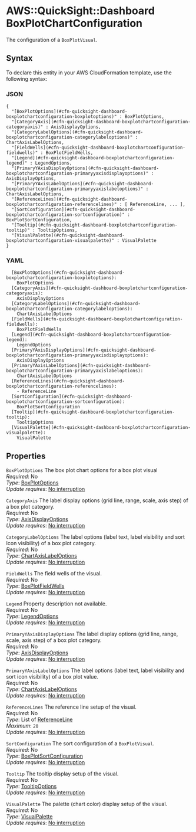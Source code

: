 # AWS::QuickSight::Dashboard BoxPlotChartConfiguration<a name="aws-properties-quicksight-dashboard-boxplotchartconfiguration"></a>

The configuration of a `BoxPlotVisual`\.

## Syntax<a name="aws-properties-quicksight-dashboard-boxplotchartconfiguration-syntax"></a>

To declare this entity in your AWS CloudFormation template, use the following syntax:

### JSON<a name="aws-properties-quicksight-dashboard-boxplotchartconfiguration-syntax.json"></a>

```
{
  "[BoxPlotOptions](#cfn-quicksight-dashboard-boxplotchartconfiguration-boxplotoptions)" : BoxPlotOptions,
  "[CategoryAxis](#cfn-quicksight-dashboard-boxplotchartconfiguration-categoryaxis)" : AxisDisplayOptions,
  "[CategoryLabelOptions](#cfn-quicksight-dashboard-boxplotchartconfiguration-categorylabeloptions)" : ChartAxisLabelOptions,
  "[FieldWells](#cfn-quicksight-dashboard-boxplotchartconfiguration-fieldwells)" : BoxPlotFieldWells,
  "[Legend](#cfn-quicksight-dashboard-boxplotchartconfiguration-legend)" : LegendOptions,
  "[PrimaryYAxisDisplayOptions](#cfn-quicksight-dashboard-boxplotchartconfiguration-primaryyaxisdisplayoptions)" : AxisDisplayOptions,
  "[PrimaryYAxisLabelOptions](#cfn-quicksight-dashboard-boxplotchartconfiguration-primaryyaxislabeloptions)" : ChartAxisLabelOptions,
  "[ReferenceLines](#cfn-quicksight-dashboard-boxplotchartconfiguration-referencelines)" : [ ReferenceLine, ... ],
  "[SortConfiguration](#cfn-quicksight-dashboard-boxplotchartconfiguration-sortconfiguration)" : BoxPlotSortConfiguration,
  "[Tooltip](#cfn-quicksight-dashboard-boxplotchartconfiguration-tooltip)" : TooltipOptions,
  "[VisualPalette](#cfn-quicksight-dashboard-boxplotchartconfiguration-visualpalette)" : VisualPalette
}
```

### YAML<a name="aws-properties-quicksight-dashboard-boxplotchartconfiguration-syntax.yaml"></a>

```
  [BoxPlotOptions](#cfn-quicksight-dashboard-boxplotchartconfiguration-boxplotoptions):
    BoxPlotOptions
  [CategoryAxis](#cfn-quicksight-dashboard-boxplotchartconfiguration-categoryaxis):
    AxisDisplayOptions
  [CategoryLabelOptions](#cfn-quicksight-dashboard-boxplotchartconfiguration-categorylabeloptions):
    ChartAxisLabelOptions
  [FieldWells](#cfn-quicksight-dashboard-boxplotchartconfiguration-fieldwells):
    BoxPlotFieldWells
  [Legend](#cfn-quicksight-dashboard-boxplotchartconfiguration-legend):
    LegendOptions
  [PrimaryYAxisDisplayOptions](#cfn-quicksight-dashboard-boxplotchartconfiguration-primaryyaxisdisplayoptions):
    AxisDisplayOptions
  [PrimaryYAxisLabelOptions](#cfn-quicksight-dashboard-boxplotchartconfiguration-primaryyaxislabeloptions):
    ChartAxisLabelOptions
  [ReferenceLines](#cfn-quicksight-dashboard-boxplotchartconfiguration-referencelines):
    - ReferenceLine
  [SortConfiguration](#cfn-quicksight-dashboard-boxplotchartconfiguration-sortconfiguration):
    BoxPlotSortConfiguration
  [Tooltip](#cfn-quicksight-dashboard-boxplotchartconfiguration-tooltip):
    TooltipOptions
  [VisualPalette](#cfn-quicksight-dashboard-boxplotchartconfiguration-visualpalette):
    VisualPalette
```

## Properties<a name="aws-properties-quicksight-dashboard-boxplotchartconfiguration-properties"></a>

`BoxPlotOptions` <a name="cfn-quicksight-dashboard-boxplotchartconfiguration-boxplotoptions"></a>
The box plot chart options for a box plot visual  
_Required_: No  
_Type_: [BoxPlotOptions](aws-properties-quicksight-dashboard-boxplotoptions.md)  
_Update requires_: [No interruption](https://docs.aws.amazon.com/AWSCloudFormation/latest/UserGuide/using-cfn-updating-stacks-update-behaviors.html#update-no-interrupt)

`CategoryAxis` <a name="cfn-quicksight-dashboard-boxplotchartconfiguration-categoryaxis"></a>
The label display options \(grid line, range, scale, axis step\) of a box plot category\.  
_Required_: No  
_Type_: [AxisDisplayOptions](aws-properties-quicksight-dashboard-axisdisplayoptions.md)  
_Update requires_: [No interruption](https://docs.aws.amazon.com/AWSCloudFormation/latest/UserGuide/using-cfn-updating-stacks-update-behaviors.html#update-no-interrupt)

`CategoryLabelOptions` <a name="cfn-quicksight-dashboard-boxplotchartconfiguration-categorylabeloptions"></a>
The label options \(label text, label visibility and sort Icon visibility\) of a box plot category\.  
_Required_: No  
_Type_: [ChartAxisLabelOptions](aws-properties-quicksight-dashboard-chartaxislabeloptions.md)  
_Update requires_: [No interruption](https://docs.aws.amazon.com/AWSCloudFormation/latest/UserGuide/using-cfn-updating-stacks-update-behaviors.html#update-no-interrupt)

`FieldWells` <a name="cfn-quicksight-dashboard-boxplotchartconfiguration-fieldwells"></a>
The field wells of the visual\.  
_Required_: No  
_Type_: [BoxPlotFieldWells](aws-properties-quicksight-dashboard-boxplotfieldwells.md)  
_Update requires_: [No interruption](https://docs.aws.amazon.com/AWSCloudFormation/latest/UserGuide/using-cfn-updating-stacks-update-behaviors.html#update-no-interrupt)

`Legend` <a name="cfn-quicksight-dashboard-boxplotchartconfiguration-legend"></a>
Property description not available\.  
_Required_: No  
_Type_: [LegendOptions](aws-properties-quicksight-dashboard-legendoptions.md)  
_Update requires_: [No interruption](https://docs.aws.amazon.com/AWSCloudFormation/latest/UserGuide/using-cfn-updating-stacks-update-behaviors.html#update-no-interrupt)

`PrimaryYAxisDisplayOptions` <a name="cfn-quicksight-dashboard-boxplotchartconfiguration-primaryyaxisdisplayoptions"></a>
The label display options \(grid line, range, scale, axis step\) of a box plot category\.  
_Required_: No  
_Type_: [AxisDisplayOptions](aws-properties-quicksight-dashboard-axisdisplayoptions.md)  
_Update requires_: [No interruption](https://docs.aws.amazon.com/AWSCloudFormation/latest/UserGuide/using-cfn-updating-stacks-update-behaviors.html#update-no-interrupt)

`PrimaryYAxisLabelOptions` <a name="cfn-quicksight-dashboard-boxplotchartconfiguration-primaryyaxislabeloptions"></a>
The label options \(label text, label visibility and sort icon visibility\) of a box plot value\.  
_Required_: No  
_Type_: [ChartAxisLabelOptions](aws-properties-quicksight-dashboard-chartaxislabeloptions.md)  
_Update requires_: [No interruption](https://docs.aws.amazon.com/AWSCloudFormation/latest/UserGuide/using-cfn-updating-stacks-update-behaviors.html#update-no-interrupt)

`ReferenceLines` <a name="cfn-quicksight-dashboard-boxplotchartconfiguration-referencelines"></a>
The reference line setup of the visual\.  
_Required_: No  
_Type_: List of [ReferenceLine](aws-properties-quicksight-dashboard-referenceline.md)  
_Maximum_: `20`  
_Update requires_: [No interruption](https://docs.aws.amazon.com/AWSCloudFormation/latest/UserGuide/using-cfn-updating-stacks-update-behaviors.html#update-no-interrupt)

`SortConfiguration` <a name="cfn-quicksight-dashboard-boxplotchartconfiguration-sortconfiguration"></a>
The sort configuration of a `BoxPlotVisual`\.  
_Required_: No  
_Type_: [BoxPlotSortConfiguration](aws-properties-quicksight-dashboard-boxplotsortconfiguration.md)  
_Update requires_: [No interruption](https://docs.aws.amazon.com/AWSCloudFormation/latest/UserGuide/using-cfn-updating-stacks-update-behaviors.html#update-no-interrupt)

`Tooltip` <a name="cfn-quicksight-dashboard-boxplotchartconfiguration-tooltip"></a>
The tooltip display setup of the visual\.  
_Required_: No  
_Type_: [TooltipOptions](aws-properties-quicksight-dashboard-tooltipoptions.md)  
_Update requires_: [No interruption](https://docs.aws.amazon.com/AWSCloudFormation/latest/UserGuide/using-cfn-updating-stacks-update-behaviors.html#update-no-interrupt)

`VisualPalette` <a name="cfn-quicksight-dashboard-boxplotchartconfiguration-visualpalette"></a>
The palette \(chart color\) display setup of the visual\.  
_Required_: No  
_Type_: [VisualPalette](aws-properties-quicksight-dashboard-visualpalette.md)  
_Update requires_: [No interruption](https://docs.aws.amazon.com/AWSCloudFormation/latest/UserGuide/using-cfn-updating-stacks-update-behaviors.html#update-no-interrupt)
